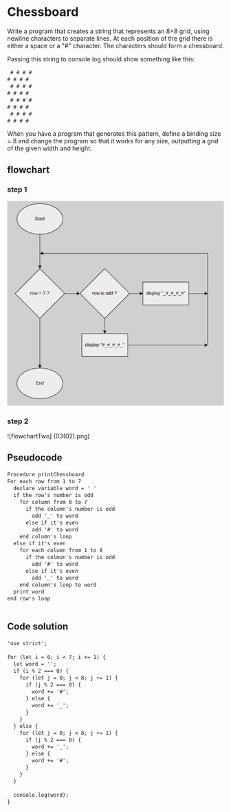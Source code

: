 # Chessboard


Write a program that creates a string that represents an 8×8 grid, using newline characters to separate lines. At each position of the grid there is either a space or a "#" character. The characters should form a chessboard.

Passing this string to console.log should show something like this:

```
 # # # #
# # # #
 # # # #
# # # #
 # # # #
# # # #
 # # # #
# # # #
```

When you have a program that generates this pattern, define a binding size = 8 and change the program so that it works for any size, outputting a grid of the given width and height.

## flowchart 

### step 1

![flowchartOne](03.png)

### step 2

![flowchartTwo] (03(02).png)


## Pseudocode

```
Procedure printChessboard
For each row from 1 to 7
  declare variable word = ' '
  if the row's number is odd
    for column from 0 to 7
      if the column's number is odd 
        add '_' to word
      else if it's even
        add '#' to word
    end column's loop
  else if it's even
    for each column from 1 to 8
      if the colmun's number is odd
        add '#' to word
      else if it's even
        add '_' to word
    end column's loop to word
  print word
end row's loop
    
```


## Code solution

```JS
'use strict';

for (let i = 0; i < 7; i += 1) {
  let word = '';
  if (i % 2 === 0) {
    for (let j = 0; j < 8; j += 1) {
      if (j % 2 === 0) {
        word += '#';
      } else {
        word += '_';
      }
    }
  } else {
    for (let j = 0; j < 8; j += 1) {
      if (j % 2 === 0) {
        word += '_';
      } else {
        word += '#';
      }
    }
  }

  console.log(word);
}
```